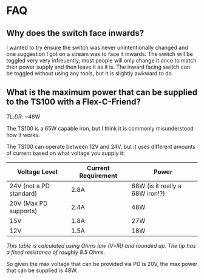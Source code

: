 # FAQ

## Why does the switch face inwards?

I wanted to try ensure the switch was never unintentionally changed and one suggestion I got on a stream was to face it inwards. The switch will be toggled very very infreuently, most people will only change it once to match their power supply and then leave it as it is. The inward facing switch can be toggled without using any tools, but it is slightly awkward to do.

## What is the maximum power that can be supplied to the TS100 with a Flex-C-Friend?

*TL;DR*: ~48W

The TS100 is a 65W capable iron, but I think it is commonly misunderstood how it works.

The TS100 can operate between 12V and 24V, but it uses different amounts of current based on what voltage you supply it:

| Voltage Level  | Current Requirement | Power |
| ------------- | ------------- | ------- |
| 24V (not a PD standard) | 2.8A | 68W (is it really a 68W iron!?) |
| 20V (Max PD supports)  | 2.4A  | 48W |
| 15V  | 1.8A  | 27W |
| 12V  | 1.5A  | 18W | 

*This table is calculated using Ohms law (V=IR) and rounded up. The tip has a fixed resistance of roughly 8.5 Ohms.*

So given the max voltage that can be provided via PD is 20V, the max power that can be supplied is 48W.

